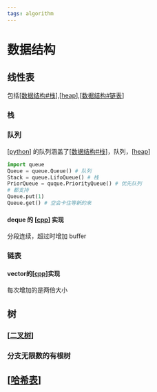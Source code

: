```yaml
---
tags: algorithm
---
```

# 数据结构

## 线性表

包括[[数据结构#栈]],[[heap]],[[数据结构#链表]]

### 栈

### 队列

[[python]] 的队列涵盖了[[数据结构#栈]]，队列，[[heap]]

```python
import queue
Queue = queue.Queue() # 队列
Stack = queue.LifoQueue() # 栈
PriorQueue = quque.PriorityQueue() # 优先队列
# 都支持
Queue.put(1)
Queue.get() # 空会卡住等新的来
```

#### deque 的 [[cpp]] 实现

分段连续，超过时增加 buffer

### 链表

#### vector的[[cpp]]实现

每次增加的是两倍大小

## 树

### [[二叉树]]

### 分支无限数的有根树

## [[哈希表]]

[//begin]: # "Autogenerated link references for markdown compatibility"
[数据结构#栈]: 数据结构.md "数据结构"
[heap]: heap.md "堆"
[数据结构#链表]: 数据结构.md "数据结构"
[python]: ../python/python.md "python"
[数据结构#栈]: 数据结构.md "数据结构"
[heap]: heap.md "堆"
[cpp]: ../utils/cpp.md "Cpp"
[cpp]: ../utils/cpp.md "Cpp"
[二叉树]: 二叉树.md "二叉树"
[哈希表]: 哈希表.md "哈希表"
[//end]: # "Autogenerated link references"

